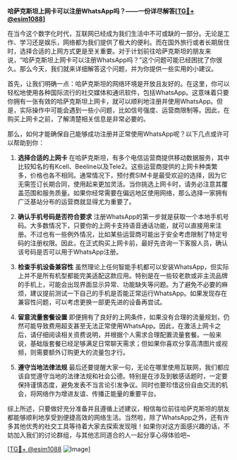**哈萨克斯坦上网卡可以注册WhatsApp吗？——一份详尽解答[[TG💪+ @esim1088](https://t.me/s/esim1088)]**

在当今这个数字化时代，互联网已经成为我们生活中不可或缺的一部分。无论是工作、学习还是娱乐，网络都为我们提供了极大的便利。而在国外旅行或者长期居住时，选择合适的上网方式更是至关重要。对于计划前往哈萨克斯坦的朋友来说，“哈萨克斯坦上网卡可以注册WhatsApp吗？”这个问题可能已经困扰了你很久。那么今天，我们就来详细解答这个问题，并为你提供一些实用的小建议。

首先，让我们明确一点：哈萨克斯坦的网络环境是开放且友好的。在这里，你可以轻松地使用各种国际流行的社交媒体和通讯软件，包括WhatsApp。这意味着只要你拥有一张有效的哈萨克斯坦上网卡，就可以顺利地注册并使用WhatsApp。但是，实际操作中可能会遇到一些小问题，比如信号强度、运营商限制等。因此，在购买上网卡之前，了解清楚相关信息是非常必要的。

那么，如何才能确保自己能够成功注册并正常使用WhatsApp呢？以下几点或许可以帮助到你：

1. **选择合适的上网卡**
   在哈萨克斯坦，有多个电信运营商提供移动数据服务，其中比较知名的有Kcell、Beeline以及Tele2。这些运营商提供的上网卡种类繁多，价格也各不相同。通常情况下，预付费SIM卡是最受欢迎的选择，因为它无需签订长期合同，使用起来更加灵活。当你挑选上网卡时，请务必注意其覆盖范围和服务质量。如果你经常需要在偏远地区使用网络，那么选择一家拥有广泛基站分布的运营商就显得尤为重要了。

2. **确认手机号码是否符合要求**
   注册WhatsApp的第一步就是获取一个本地手机号码。大多数情况下，只要你的上网卡支持语音通话功能，就可以直接用来注册。不过也有一些例外情况，比如某些运营商可能出于安全考虑限制了特定号码的注册权限。因此，在正式购买上网卡前，最好先咨询一下客服人员，确认该号码是否可以用于WhatsApp注册。

3. **检查手机设备兼容性**
   虽然理论上任何智能手机都可以安装WhatsApp，但实际上并不是所有机型都能完美适配这款应用。特别是在一些较老款或非主流品牌的手机上，可能会出现界面显示异常、功能缺失等问题。为了避免不必要的麻烦，建议提前测试一下自己的手机是否能正常运行WhatsApp。如果发现存在兼容性问题，可以考虑更换一部更先进的设备再尝试。

4. **留意流量套餐设置**
   即便拥有了良好的上网条件，如果没有合理的流量规划，仍然可能导致费用超支甚至无法正常使用WhatsApp。因此，在激活上网卡之后，请仔细阅读相关资费说明，并根据个人需求合理配置流量套餐。一般来说，基础版套餐已经足够满足日常聊天需求；但如果你喜欢分享高清图片或视频，则需要额外订购更大的流量包才行。

5. **遵守当地法律法规**
   最后还要提醒大家一句，无论在哪里使用互联网，我们都应该自觉遵守当地的法律法规和社会公德。特别是在涉及到敏感话题时，一定要保持谨慎态度，避免发表不当言论引发争议。同时也要珍惜这份自由交流的机会，将网络作为增进友谊、传播正能量的重要平台。

综上所述，只要做好充分准备并且遵循上述建议，相信每位前往哈萨克斯坦的朋友都能够顺利地享受到便捷高效的网络生活。当然啦，除了WhatsApp之外，还有许多其他优秀的社交工具等待着大家去探索发现哦！如果你对这方面感兴趣的话，不妨加入我们的讨论群组，与其他志同道合的人一起分享心得体验吧~

[[TG💪+ @esim1088](https://t.me/s/esim1088) ![Image](https://i.postimg.cc/4NQfJmqS/Snipaste-2025-05-13-00-14-12.png)]